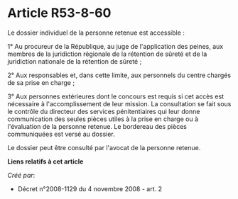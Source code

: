 # Article R53-8-60

Le dossier individuel de la personne retenue est accessible : 

1° Au procureur de la République, au juge de l'application des peines, aux membres de la juridiction régionale de la
rétention de sûreté et de la juridiction nationale de la rétention de sûreté ; 

2° Aux responsables et, dans cette limite, aux personnels du centre chargés de sa prise en charge ; 

3° Aux personnes extérieures dont le concours est requis si cet accès est nécessaire à l'accomplissement de leur mission. La
consultation se fait sous le contrôle du directeur des services pénitentiaires qui leur donne communication des seules pièces
utiles à la prise en charge ou à l'évaluation de la personne retenue. Le bordereau des pièces communiquées est versé au
dossier. 

Le dossier peut être consulté par l'avocat de la personne retenue.

**Liens relatifs à cet article**

_Créé par_:

  - Décret n°2008-1129 du 4 novembre 2008 - art. 2
